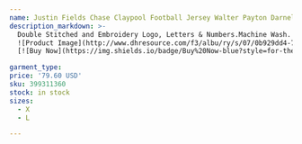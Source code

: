 ```yaml
---
name: Justin Fields Chase Claypool Football Jersey Walter Payton Darnell Mooney Jaquan Brisker Chicago Bears Cole Kmet Eddie Jackson David Montgom
description_markdown: >-
  Double Stitched and Embroidery Logo, Letters & Numbers.Machine Wash. Fits true to size, Just take your normal size. If you like loose feeling,take one bigger size. 100% High Quality Polyester and Breathable Fabric.The weight of each garment is 0.3-0.5kg, and the package size is 40cm * 60cm * 5cm sleeves or short sleeves , breathable, quick dry.Available Colors: Balck and White and so on. Available Sizes: S-XXXL deal for jersey party, Halloween, 90S costume party, hiphop party, retro party, any type of training, Chrismas gift and daily life.
  ![Product Image](http://www.dhresource.com/f3/albu/ry/s/07/0b929dd4-76ba-42ca-b002-b5b048666fbc.jpg)
  [![Buy Now](https://img.shields.io/badge/Buy%20Now-blue?style=for-the-badge&logo=none)](https://www.anrdoezrs.net/click-100820740-14451685?url=http%3A%2F%2Fwww.dhgate.com%2Fproduct%2Fmen-039-s-1-tracy-mcgrady-15-vince-carter%2F399311360.html)

garment_type:
price: '79.60 USD'
sku: 399311360
stock: in stock
sizes:
  - X
  - L

---
```

